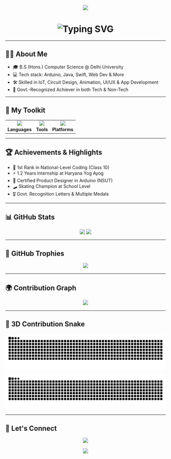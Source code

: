 <!-- 🔥 Dixit – README -->
<!-- Header Wave -->
<p align="center">
  <img src="https://capsule-render.vercel.app/api?type=waving&color=0:fc466b,100:3f5efb&height=120&section=header"/>
</p> 

<h1 align="center">
  <img src="https://readme-typing-svg.herokuapp.com?font=Fira+Code&size=28&duration=3000&pause=1000&color=F7971E&center=true&vCenter=true&multiline=true&width=800&lines=🚀+Dixit+–+Coding+with+Swag+%26+Silence;🔥+Developer+By+Mind%2C+Haryanvi+By+Heart;🧠+AIR+1+%7C+Arduino+%7C+IoT+%7C+CodeCraft+Champion;❤️+Coding+Kar+Lo%2C+Feelings+Me+Segmentation+Fault+Hai" alt="Typing SVG" />
</h1>

---

## 🙋‍♂️ About Me

- 🎓 B.S (Hons.) Computer Science @ Delhi University  
- 💻 Tech stack: Arduino, Java, Swift, Web Dev & More  
- 🛠 Skilled in IoT, Circuit Design, Animation, UI/UX & App Development  
- 🎯 Govt.-Recognized Achiever in both Tech & Non-Tech  

---

## 🧰 My Toolkit
<div align="center">
  <table>
    <tr>
      <td align="center">
        <img src="https://skillicons.dev/icons?i=cpp,java,php,js,html,css" /><br/><b>Languages</b>
      </td>
      <td align="center">
        <img src="https://skillicons.dev/icons?i=arduino,vscode,github,figma" /><br/><b>Tools</b>
      </td>
      <td align="center">
        <img src="https://skillicons.dev/icons?i=mysql,swift,blender" /><br/><b>Platforms</b>
      </td>
    </tr>
  </table>
</div>

---

## 🏆 Achievements & Highlights

- 🥇 1st Rank in National-Level Coding (Class 10)  
- ⚡ 1.2 Years Internship at Haryana Yog Ayog  
- 🤖 Certified Product Designer in Arduino (NSUT)  
- 🛹 Skating Champion at School Level  
- 🎖️ Govt. Recognition Letters & Multiple Medals  

---

## 📊 GitHub Stats

<div align="center">
 <img src="https://github-readme-stats.vercel.app/api?username=DixitSharma1&show_icons=true&theme=tokyonight&count_private=true" height="190"/>
 <img src="https://github-readme-streak-stats.herokuapp.com/?user=DixitSharma1&theme=tokyonight" height="190"/>
</div>

---

## 🏅 GitHub Trophies

<p align="center">
  <img src="https://github-profile-trophy.vercel.app/?username=DixitSharma1&theme=onedark&row=2&column=3" />
</p>

---

## 🌍 Contribution Graph

<p align="center">
  <img src="https://github-readme-activity-graph.vercel.app/graph?username=DixitSharma1&theme=dracula&area=true" />
</p>

---

## 🐍 3D Contribution Snake

![🐍 Contribution Snake](https://raw.githubusercontent.com/DixitSharma1/DixitSharma1/output/github-contribution-grid-snake.svg)

<p align="center">
  <img src="https://github.com/DixitSharma1/DixitSharma1/blob/output/github-contribution-grid-snake.svg" />
</p>

---

## 🤝 Let's Connect

<p align="center">
  <a href="mailto:dixitsharma.tech@gmail.com">
    <img src="https://img.shields.io/badge/Gmail-dixitkhanda1@gmail.com-D14836?style=for-the-badge&logo=gmail">
  </a>
  <a href="https://instagram.com/">
    <!-- Add your Instagram link if needed -->
  </a>
</p>

<!-- Footer Wave -->
<p align="center">
  <img src="https://capsule-render.vercel.app/api?type=waving&color=0:fc466b,100:3f5efb&height=120&section=footer"/>
</p>

